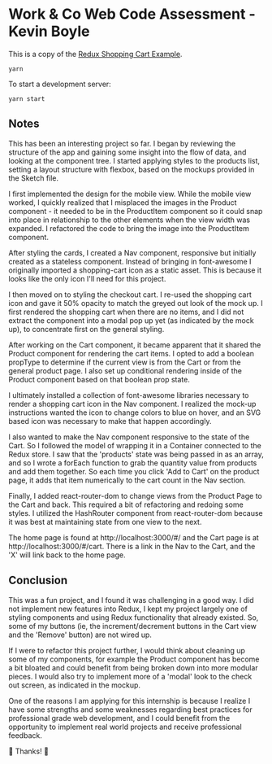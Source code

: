 # Work & Co Web Code Assessment - Kevin Boyle

This is a copy of the [Redux Shopping Cart Example](https://github.com/reactjs/redux/tree/master/examples/shopping-cart).

```
yarn
```

To start a development server:

```
yarn start
```

## Notes
This has been an interesting project so far. I began by reviewing the structure of the app and gaining some insight into the flow of data, and looking at the component tree. I started applying styles to the products list, setting a layout structure with flexbox, based on the mockups provided in the Sketch file. 

I first implemented the design for the mobile view. While the mobile view worked, I quickly realized that I misplaced the images in the Product component - it needed to be in the ProductItem component so it could snap into place in relationship to the other elements when the view width was expanded. I refactored the code to bring the image into the ProductItem component.

After styling the cards, I created a Nav component, responsive but initially created as a stateless component. Instead of bringing in font-awesome I originally imported a shopping-cart icon as a static asset. This is because it looks like the only icon I'll need for this project.

I then moved on to styling the checkout cart. I re-used the shopping cart icon and gave it 50% opacity to match the greyed out look of the mock up. I first rendered the shopping cart when there are no items, and I did not extract the component into a modal pop up yet (as indicated by the mock up), to concentrate first on the general styling. 

After working on the Cart component, it became apparent that it shared the Product component for rendering the cart items. I opted to add a boolean propType to determine if the current view is from the Cart or from the general product page. I also set up conditional rendering inside of the Product component based on that boolean prop state.

I ultimately installed a collection of font-awesome libraries necessary to render a shopping cart icon in the Nav component. I realized the mock-up instructions wanted the icon to change colors to blue on hover, and an SVG based icon was necessary to make that happen accordingly. 

I also wanted to make the Nav component responsive to the state of the Cart. So I followed the model of wrapping it in a Container connected to the Redux store. I saw that the 'products' state was being passed in as an array, and so I wrote a forEach function to grab the quantity value from products and add them together. So each time you click 'Add to Cart' on the product page, it adds that item numerically to the cart count in the Nav section.

Finally, I added react-router-dom to change views from the Product Page to the Cart and back. This required a bit of refactoring and redoing some styles.  I utilized the HashRouter component from react-router-dom because it was best at maintaining state from one view to the next.

The home page is found at http://localhost:3000/#/ and the Cart page is at http://localhost:3000/#/cart. There is a link in the Nav to the Cart, and the 'X' will link back to the home page.

## Conclusion

This was a fun project, and I found it was challenging in a good way.  I did not implement new features into Redux, I kept my project largely one of styling components and using Redux functionality that already existed.  So, some of my buttons (ie, the increment/decrement buttons in the Cart view and the 'Remove' button) are not wired up.

If I were to refactor this project further, I would think about cleaning up some of my components, for example the Product component has become a bit bloated and could benefit from being broken down into more modular pieces. I would also try to implement more of a 'modal' look to the check out screen, as indicated in the mockup. 

One of the reasons I am applying for this internship is because I realize I have some strengths and some weaknesses regarding best practices for professional grade web development, and I could benefit from the opportunity to implement real world projects and receive professional feedback.

:star2: Thanks! :tada: